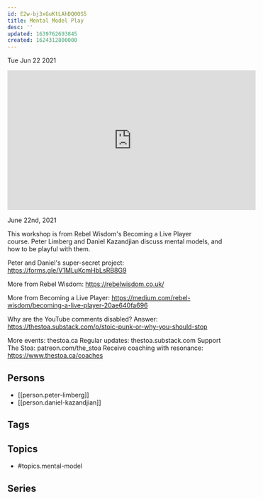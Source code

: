 ```yaml
---
id: E2w-bj3xGuKtLAhDQ0OS5
title: Mental Model Play
desc: ''
updated: 1639762693845
created: 1624312800000
---
```





Tue Jun 22 2021

<iframe width="560" height="315" src="https://www.youtube.com/embed/jDem_2Npm_I" title="Mental Model Play w/ Peter Limberg and Daniel Kazandjian" frameborder="0" allow="accelerometer; autoplay; clipboard-write; encrypted-media; gyroscope; picture-in-picture" allowfullscreen ></iframe>

June 22nd, 2021

This workshop is from Rebel Wisdom's Becoming a Live Player course. Peter Limberg and Daniel Kazandjian discuss mental models, and how to be playful with them.

Peter and Daniel's super-secret project: https://forms.gle/V1MLuKcmHbLsRB8G9

More from Rebel Wisdom: https://rebelwisdom.co.uk/

More from Becoming a Live Player: https://medium.com/rebel-wisdom/becoming-a-live-player-20ae640fa696

Why are the YouTube comments disabled? Answer: https://thestoa.substack.com/p/stoic-punk-or-why-you-should-stop

More events: thestoa.ca
Regular updates: thestoa.substack.com
Support The Stoa: patreon.com/the_stoa
Receive coaching with resonance: https://www.thestoa.ca/coaches

## Persons

- [[person.peter-limberg]]
- [[person.daniel-kazandjian]]

## Tags



## Topics

- #topics.mental-model

## Series



